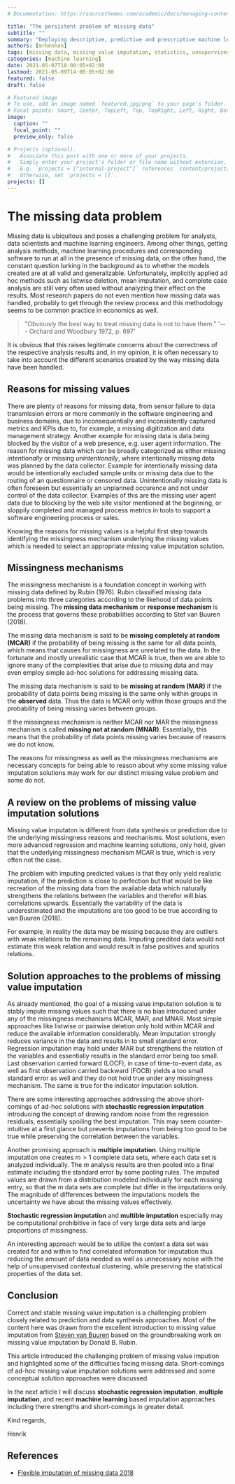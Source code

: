 ```yaml
---
# Documentation: https://sourcethemes.com/academic/docs/managing-content/

title: "The persistent problem of missing data"
subtitle: ""
summary: "Deploying descriptive, predictive and prescriptive machine learning solution using complete data is difficult, but even more difficult in face of missing data. A gentle introduction to the reasons of missing data and the difficulties generated."
authors: [mrhenhan]
tags: [missing data, missing value imputation, statistics, unsupervised learning, supervised learning]
categories: [machine learning]
date: 2021-05-07T18:00:05+02:00
lastmod: 2021-05-09T14:00:05+02:00
featured: false
draft: false

# Featured image
# To use, add an image named `featured.jpg/png` to your page's folder.
# Focal points: Smart, Center, TopLeft, Top, TopRight, Left, Right, BottomLeft, Bottom, BottomRight.
image:
  caption: ""
  focal_point: ""
  preview_only: false

# Projects (optional).
#   Associate this post with one or more of your projects.
#   Simply enter your project's folder or file name without extension.
#   E.g. `projects = ["internal-project"]` references `content/project/deep-learning/index.md`.
#   Otherwise, set `projects = []`.
projects: []
---
```


# The missing data problem

Missing data is ubiquitous and poses a challenging problem for analysts, data
scientists and machine learning engineers. Among other things, getting analysis
methods, machine learning procedures and corresponding software to run at all in
the presence of missing data, on the other hand, the constant question lurking
in the background as to whether the models created are at all valid and
generalizable. Unfortunately, implicitly applied ad hoc methods such as listwise
deletion, mean imputation, and complete case analysis are still very often used
without analyzing their effect on the results. Most research papers do not even
mention how missing data was handled, probably to get through the review
process and this methodology seems to be common practice in economics as well. 

> "Obviously the best way to treat missing data is not to have them."
> '--- Orchard and Woodbury 1972, p. 697'

It is obvious that this raises legitimate concerns about the correctness of the
respective analysis results and, in my opinion, it is often necessary to take
into account the different scenarios created by the way missing data have been
handled.

## Reasons for missing values

There are plenty of reasons for missing data, from sensor failure to data
transmission errors or more commonly in the software engineering and business
domains, due to inconsequentially and inconsistently captured metrics and KPIs
due to, for example, a missing digitization and data management strategy.
Another example for missing data is data being blocked by the visitor of a web
presence, e.g. user agent information. The reason for missing data which can be
broadly categorized as either missing *intentionally* or missing
*unintentionally*, where intentionally missing data was planned by the data
collector. Example for intentionally missing data would be intentionally
excluded sample units or missing data due to the routing of an questionnaire or
censored data. Unintentionally missing data is often foreseen but essentially an
unplanned occurence and not under control of the data collector. Examples of
this are the missing user agent data due to blocking by the web site visitor
mentioned at the beginning, or sloppily completed and managed process metrics in
tools to support a software engineering process or sales.

Knowing the reasons for missing values is a helpful first step towards
identifying the missingness mechanism underlying the missing values which is
needed to select an appropriate missing value imputation solution.

## Missingness mechanisms 

The missingness mechanism is a foundation concept in working with missing data
defined by Rubin (1976). Rubin classified missing data problems into three
categories according to the likehood of data points being missing. The **missing
data mechanism** or **response mechanism** is the process that governs these
probabilities according to Stef van Buuren (2018).

The missing data mechanism is said to be **missing completely at random (MCAR)**
if the probability of being missing is the same for all data points, which means
that causes for missingness are unrelated to the data. In the fortunate and
mostly unrealistic case that MCAR is true, then we are able to ignore many of
the complexities that arise due to missing data and may even employ simple
ad-hoc solutions for addressing missing data.

The missing data mechanism is said to be **missing at random (MAR)** if the
probability of data points being missing is the same only within groups in the
**observed** data. Thus the data is MCAR only within those groups and the
probability of being missing varies between groups.

If the missingness mechanism is neither MCAR nor MAR the missingness mechanism
is called **missing not at random (MNAR)**. Essentially, this means that the
probability of data points missing varies because of reasons we do not know.

The reasons for missingness as well as the missingness mechanisms are necessary
concepts for being able to reason about why some missing value imputation
solutions may work for our distinct missing value problem and some do not.

## A review on the problems of missing value imputation solutions

Missing value imputaton is different from data synthesis or prediction due
to the underlying missingness reasons and mechanisms. Most solutions, even more
advanced regression and machine learning solutions, only hold, given that the
underlying missingness mechanism MCAR is true, which is very often not the
case.

The problem with imputing predicted values is that they only yield realistic
imputation, if the prediction is close to perfection but that would be like
recreation of the missing data from the available data which naturally
strengthens the relations between the variables and therefor will bias
correlations upwards. Essentially the variability of the data is underestimated
and the imputations are too good to be true according to van Buuren (2018).

For example, in reality the data may be missing because they are outliers with
weak relations to the remaining data. Imputing predited data would not estimate
this weak relation and would result in false positives and spurios relations.

## Solution approaches to the problems of missing value imputation

As already mentioned, the goal of a missing value imputation solution is to
stably impute missing values such that there is no bias introduced under any
of the missingness mechanisms MCAR, MAR, and MNAR. Most simple approaches like
listwise or pairwise deletion only hold within MCAR and reduce the available
information considerably. Mean imputation strongly reduces variance in the data
and results in to small standard error. Regression imputation may hold under
MAR but strengthens the relation of the variables and essentially results in the
standard error being too small. Last observation carried forward (LOCF),
in case of time-to-event data, as well as first observation carried backward
(FOCB) yields a too small standard error as well and they do not hold true
under any missingness mechanism. The same is true for the indicator imputation
solution.

There are some interesting approaches addressing the above short-comings of
ad-hoc solutions with **stochastic regression imputation** introducing the concept
of drawing random noise from the regression residuals, essentially spoiling
the best imputation. This may seem counter-intuitive at a first glance but
prevents imputations from being too good to be true while preserving the
correlation between the variables.

Another promising approach is **multiple imputation**. Using multiple imputation
one creates $m > 1$ complete data sets, where each data set is analyzed
individually. The $m$ analysis results are then pooled into a final estimate
including the standard error by some pooling rules. The imputed values
are drawn from a distribution modeled individually for each missing entry, so
that the $m$ data sets are complete but differ in the imputations only. The
magnitude of differences between the imputations models the uncertainty we have
about the missing values effectively.

**Stochastic regression imputation** and **multible imputation** especially may
be computational prohibitive in face of very large data sets and large
proportions of missingness.

An interesting approach would be to utilize the context a data set was created
for and within to find correlated information for imputation thus reducing
the amount of data needed as well as unnecessary noise with the help of 
unsupervised contextual clustering, while preserving the statistical properties
of the data set.

## Conclusion

Correct and stable missing value imputation is a challenging problem closely
related to prediction and data synthesis approaches. Most of the content here
was drawn from the excellent introduction to missing value imputation from
[Steven van Buuren](https://stefvanbuuren.name) based on the groundbreaking
work on missing value imputation by Donald B. Rubin.

This article introduced the challenging problem of missing value impution
and highlighted some of the difficulties facing missing data. Short-comings
of ad-hoc missing value imputation solutions were addressed and some conceptual
solution approaches were discussed.

In the next article I will discuss **stochastic regression imputation**,
**multiple imputation**, and recent **machine learning** based imputation
approaches including there strengths and short-comings in greater detail.

Kind regards,

Henrik

## References

- [Flexible imputation of missing data 2018](https://stefvanbuuren.name/fimd/)
